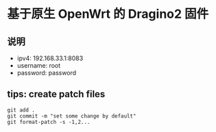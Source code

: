 # 基于原生 OpenWrt 的 Dragino2 固件

## 说明

- ipv4: 192.168.33.1:8083
- username: root
- password: password

## tips: create patch files
```
git add .
git commit -m "set some change by default"
git format-patch -s -1,2...
```
